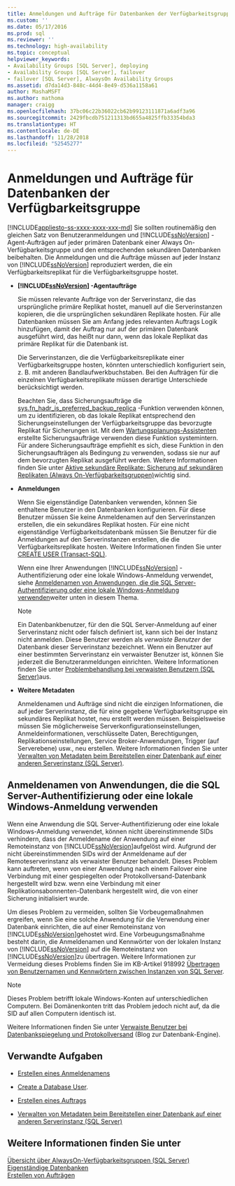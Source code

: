```yaml
---
title: Anmeldungen und Aufträge für Datenbanken der Verfügbarkeitsgruppe | Microsoft-Dokumentation
ms.custom: ''
ms.date: 05/17/2016
ms.prod: sql
ms.reviewer: ''
ms.technology: high-availability
ms.topic: conceptual
helpviewer_keywords:
- Availability Groups [SQL Server], deploying
- Availability Groups [SQL Server], failover
- failover [SQL Server], AlwaysOn Availability Groups
ms.assetid: d7da14d3-848c-44d4-8e49-d536a1158a61
author: MashaMSFT
ms.author: mathoma
manager: craigg
ms.openlocfilehash: 37bc06c22b36022cb62b99123111871a6adf3a96
ms.sourcegitcommit: 2429fbcdb751211313bd655a4825ffb33354bda3
ms.translationtype: HT
ms.contentlocale: de-DE
ms.lasthandoff: 11/28/2018
ms.locfileid: "52545277"
---
```

# <a name="logins-and-jobs-for-availability-group-databases"></a>Anmeldungen und Aufträge für Datenbanken der Verfügbarkeitsgruppe
[!INCLUDE[appliesto-ss-xxxx-xxxx-xxx-md](../../../includes/appliesto-ss-xxxx-xxxx-xxx-md.md)]
  Sie sollten routinemäßig den gleichen Satz von Benutzeranmeldungen und [!INCLUDE[ssNoVersion](../../../includes/ssnoversion-md.md)] -Agent-Aufträgen auf jeder primären Datenbank einer Always On-Verfügbarkeitsgruppe und den entsprechenden sekundären Datenbanken beibehalten. Die Anmeldungen und die Aufträge müssen auf jeder Instanz von [!INCLUDE[ssNoVersion](../../../includes/ssnoversion-md.md)] reproduziert werden, die ein Verfügbarkeitsreplikat für die Verfügbarkeitsgruppe hostet.  
  
-   **[!INCLUDE[ssNoVersion](../../../includes/ssnoversion-md.md)] -Agentaufträge**  
  
     Sie müssen relevante Aufträge von der Serverinstanz, die das ursprüngliche primäre Replikat hostet, manuell auf die Serverinstanzen kopieren, die die ursprünglichen sekundären Replikate hosten. Für alle Datenbanken müssen Sie am Anfang jedes relevanten Auftrags Logik hinzufügen, damit der Auftrag nur auf der primären Datenbank ausgeführt wird, das heißt nur dann, wenn das lokale Replikat das primäre Replikat für die Datenbank ist.  
  
     Die Serverinstanzen, die die Verfügbarkeitsreplikate einer Verfügbarkeitsgruppe hosten, könnten unterschiedlich konfiguriert sein, z. B. mit anderen Bandlaufwerkbuchstaben. Bei den Aufträgen für die einzelnen Verfügbarkeitsreplikate müssen derartige Unterschiede berücksichtigt werden.  
  
     Beachten Sie, dass Sicherungsaufträge die [sys.fn_hadr_is_preferred_backup_replica](../../../relational-databases/system-functions/sys-fn-hadr-backup-is-preferred-replica-transact-sql.md) -Funktion verwenden können, um zu identifizieren, ob das lokale Replikat entsprechend den Sicherungseinstellungen der Verfügbarkeitsgruppe das bevorzugte Replikat für Sicherungen ist. Mit dem [Wartungsplanungs-Assistenten](../../../relational-databases/maintenance-plans/use-the-maintenance-plan-wizard.md) erstellte Sicherungsaufträge verwenden diese Funktion systemintern. Für andere Sicherungsaufträge empfiehlt es sich, diese Funktion in den Sicherungsaufträgen als Bedingung zu verwenden, sodass sie nur auf dem bevorzugten Replikat ausgeführt werden. Weitere Informationen finden Sie unter [Aktive sekundäre Replikate: Sicherung auf sekundären Replikaten &#40;Always On-Verfügbarkeitsgruppen&#41;](../../../database-engine/availability-groups/windows/active-secondaries-backup-on-secondary-replicas-always-on-availability-groups.md)wichtig sind.  
  
-   **Anmeldungen**  
  
     Wenn Sie eigenständige Datenbanken verwenden, können Sie enthaltene Benutzer in den Datenbanken konfigurieren. Für diese Benutzer müssen Sie keine Anmeldenamen auf den Serverinstanzen erstellen, die ein sekundäres Replikat hosten. Für eine nicht eigenständige Verfügbarkeitsdatenbank müssen Sie Benutzer für die Anmeldungen auf den Serverinstanzen erstellen, die die Verfügbarkeitsreplikate hosten. Weitere Informationen finden Sie unter [CREATE USER &#40;Transact-SQL&#41;](../../../t-sql/statements/create-user-transact-sql.md).  
  
     Wenn eine Ihrer Anwendungen [!INCLUDE[ssNoVersion](../../../includes/ssnoversion-md.md)] -Authentifizierung oder eine lokale Windows-Anmeldung verwendet, siehe [Anmeldenamen von Anwendungen, die die SQL Server-Authentifizierung oder eine lokale Windows-Anmeldung verwenden](../../../database-engine/availability-groups/windows/logins-and-jobs-for-availability-group-databases.md#SSauthentication)weiter unten in diesem Thema.  
  
    > [!NOTE]  
    >  Ein Datenbankbenutzer, für den die SQL Server-Anmeldung auf einer Serverinstanz nicht oder falsch definiert ist, kann sich bei der Instanz nicht anmelden. Diese Benutzer werden als *verwaiste Benutzer* der Datenbank dieser Serverinstanz bezeichnet. Wenn ein Benutzer auf einer bestimmten Serverinstanz ein verwaister Benutzer ist, können Sie jederzeit die Benutzeranmeldungen einrichten. Weitere Informationen finden Sie unter [Problembehandlung bei verwaisten Benutzern &#40;SQL Server&#41;](../../../sql-server/failover-clusters/troubleshoot-orphaned-users-sql-server.md)aus.  
  
-   **Weitere Metadaten**  
  
     Anmeldenamen und Aufträge sind nicht die einzigen Informationen, die auf jeder Serverinstanz, die für eine gegebene Verfügbarkeitsgruppe ein sekundäres Replikat hostet, neu erstellt werden müssen. Beispielsweise müssen Sie möglicherweise Serverkonfigurationseinstellungen, Anmeldeinformationen, verschlüsselte Daten, Berechtigungen, Replikationseinstellungen, Service Broker-Anwendungen, Trigger (auf Serverebene) usw., neu erstellen. Weitere Informationen finden Sie unter [Verwalten von Metadaten beim Bereitstellen einer Datenbank auf einer anderen Serverinstanz &#40;SQL Server&#41;](../../../relational-databases/databases/manage-metadata-when-making-a-database-available-on-another-server.md).  
  
##  <a name="SSauthentication"></a> Anmeldenamen von Anwendungen, die die SQL Server-Authentifizierung oder eine lokale Windows-Anmeldung verwenden  
 Wenn eine Anwendung die SQL Server-Authentifizierung oder eine lokale Windows-Anmeldung verwendet, können nicht übereinstimmende SIDs verhindern, dass der Anmeldename der Anwendung auf einer Remoteinstanz von [!INCLUDE[ssNoVersion](../../../includes/ssnoversion-md.md)]aufgelöst wird. Aufgrund der nicht übereinstimmenden SIDs wird der Anmeldename auf der Remoteserverinstanz als verwaister Benutzer behandelt. Dieses Problem kann auftreten, wenn von einer Anwendung nach einem Failover eine Verbindung mit einer gespiegelten oder Protokollversand-Datenbank hergestellt wird bzw. wenn eine Verbindung mit einer Replikationsabonnenten-Datenbank hergestellt wird, die von einer Sicherung initialisiert wurde.  
  
 Um dieses Problem zu vermeiden, sollten Sie Vorbeugemaßnahmen ergreifen, wenn Sie eine solche Anwendung für die Verwendung einer Datenbank einrichten, die auf einer Remoteinstanz von [!INCLUDE[ssNoVersion](../../../includes/ssnoversion-md.md)]gehostet wird. Eine Vorbeugungsmaßnahme besteht darin, die Anmeldenamen und Kennwörter von der lokalen Instanz von [!INCLUDE[ssNoVersion](../../../includes/ssnoversion-md.md)] auf die Remoteinstanz von [!INCLUDE[ssNoVersion](../../../includes/ssnoversion-md.md)]zu übertragen. Weitere Informationen zur Vermeidung dieses Problems finden Sie im KB-Artikel 918992 [Übertragen von Benutzernamen und Kennwörtern zwischen Instanzen von SQL Server](https://support.microsoft.com/kb/918992/).  
  
> [!NOTE]  
>  Dieses Problem betrifft lokale Windows-Konten auf unterschiedlichen Computern. Bei Domänenkonten tritt das Problem jedoch nicht auf, da die SID auf allen Computern identisch ist.  
  
 Weitere Informationen finden Sie unter [Verwaiste Benutzer bei Datenbankspiegelung und Protokollversand](https://blogs.msdn.com/b/sqlserverfaq/archive/2009/04/13/orphaned-users-with-database-mirroring-and-log-shipping.aspx) (Blog zur Datenbank-Engine).  
  
##  <a name="RelatedTasks"></a> Verwandte Aufgaben  
  
-   [Erstellen eines Anmeldenamens](../../../relational-databases/security/authentication-access/create-a-login.md)  
  
-   [Create a Database User](../../../relational-databases/security/authentication-access/create-a-database-user.md).  
  
-   [Erstellen eines Auftrags](../../../ssms/agent/create-a-job.md)  
  
-   [Verwalten von Metadaten beim Bereitstellen einer Datenbank auf einer anderen Serverinstanz &#40;SQL Server&#41;](../../../relational-databases/databases/manage-metadata-when-making-a-database-available-on-another-server.md)  
  
## <a name="see-also"></a>Weitere Informationen finden Sie unter  
 [Übersicht über AlwaysOn-Verfügbarkeitsgruppen &#40;SQL Server&#41;](../../../database-engine/availability-groups/windows/overview-of-always-on-availability-groups-sql-server.md)   
 [Eigenständige Datenbanken](../../../relational-databases/databases/contained-databases.md)   
 [Erstellen von Aufträgen](../../../ssms/agent/create-jobs.md)  
  
  

